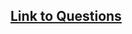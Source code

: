 ## [Link to Questions](https://drive.google.com/file/d/1JVdXPpHCqLp4385T7pPUr4YnrSpO__CC/view?usp=share_link)
